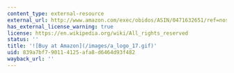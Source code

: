 ```yaml
---
content_type: external-resource
external_url: http://www.amazon.com/exec/obidos/ASIN/0471632651/ref=nosim/mitopencourse-20
has_external_license_warning: true
license: https://en.wikipedia.org/wiki/All_rights_reserved
status: ''
title: '![Buy at Amazon](/images/a_logo_17.gif)'
uid: 839a7bf7-9011-4125-afa8-d6464d93f482
wayback_url: ''
---
```

